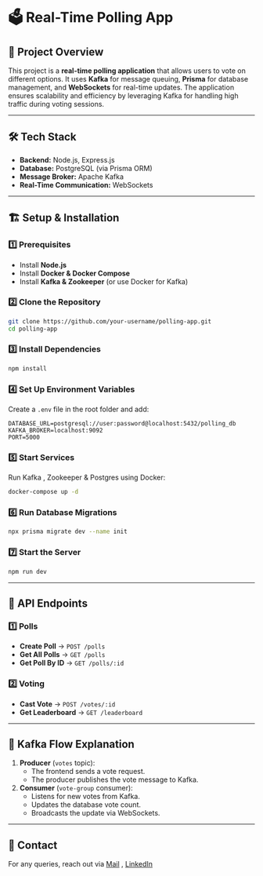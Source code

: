 # 🗳️ Real-Time Polling App

## 🚀 Project Overview
This project is a **real-time polling application** that allows users to vote on different options. It uses **Kafka** for message queuing, **Prisma** for database management, and **WebSockets** for real-time updates. The application ensures scalability and efficiency by leveraging Kafka for handling high traffic during voting sessions.

---

## 🛠️ Tech Stack
- **Backend:** Node.js, Express.js
- **Database:** PostgreSQL (via Prisma ORM)
- **Message Broker:** Apache Kafka
- **Real-Time Communication:** WebSockets

---

## 🏗️ Setup & Installation

### **1️⃣ Prerequisites**
- Install **Node.js** 
- Install **Docker & Docker Compose**
- Install **Kafka & Zookeeper** (or use Docker for Kafka)

### **2️⃣ Clone the Repository**
```bash
git clone https://github.com/your-username/polling-app.git
cd polling-app
```

### **3️⃣ Install Dependencies**
```bash
npm install
```

### **4️⃣ Set Up Environment Variables**
Create a `.env` file in the root folder and add:
```
DATABASE_URL=postgresql://user:password@localhost:5432/polling_db
KAFKA_BROKER=localhost:9092
PORT=5000
```

### **5️⃣ Start Services**
Run Kafka , Zookeeper & Postgres using Docker:
```bash
docker-compose up -d
```

### **6️⃣ Run Database Migrations**
```bash
npx prisma migrate dev --name init
```

### **7️⃣ Start the Server**
```bash
npm run dev
```

---

## 📡 API Endpoints

### **1️⃣ Polls**
- **Create Poll** → `POST /polls`
- **Get All Polls** → `GET /polls`
- **Get Poll By ID** → `GET /polls/:id`

### **2️⃣ Voting**
- **Cast Vote** → `POST /votes/:id`
- **Get Leaderboard** → `GET /leaderboard`

---

## 🔄 Kafka Flow Explanation
1. **Producer** (`votes` topic):
   - The frontend sends a vote request.
   - The producer publishes the vote message to Kafka.
2. **Consumer** (`vote-group` consumer):
   - Listens for new votes from Kafka.
   - Updates the database vote count.
   - Broadcasts the update via WebSockets.

---

## 📩 Contact
For any queries, reach out via [Mail]( mishraalok189381@gmail.com) , [LinkedIn](https://www.linkedin.com/in/alok-kumar09/)
